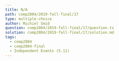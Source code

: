 ```yaml
---
title: N/A
path: comp2804/2019-fall-final/17
type: multiple-choice
author: Michiel Smid
question: comp2804/2019-fall-final/17/question.ts
solution: comp2804/2019-fall-final/17/solution.md
tags:
  - comp2804
  - comp2804-final
  - Independent Events (5.11)
---
```

